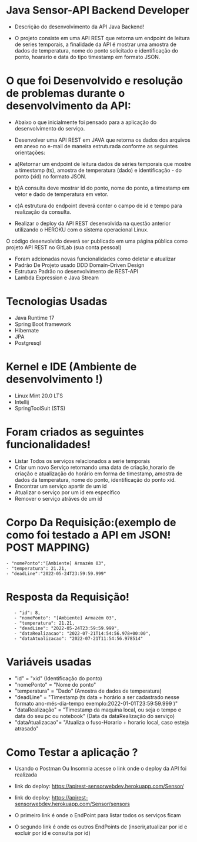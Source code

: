 # Java Sensor-API Backend Developer

- Descrição do desenvolvimento da API Java Backend!

 - O projeto consiste em uma API REST que retorna um endpoint de leitura de series temporais, a finalidade
da API é mostrar uma amostra de dados de temperatura, nome do ponto solicitado e identificação do ponto, hoarario e data do tipo timestamp em formato JSON.

# O que foi Desenvolvido e resolução de problemas durante o desenvolvimento da API:
- Abaixo o que inicialmente foi pensado para a aplicação do  desenvolvimento do serviço.

- Desenvolver uma API REST em JAVA que retorna os dados dos arquivos em anexo no e-mail de maneira estruturada conforme as seguintes  orientações:
- a)Retornar um endpoint de leitura dados de séries temporais que mostre a timestamp (ts), amostra de temperatura (dado) e identificação - do ponto (xid) no formato JSON. 
- b)A consulta deve mostrar id do ponto,  nome do ponto, a timestamp em vetor e dado de temperatura em vetor.
- c)A estrutura do endpoint deverá conter o campo de id e tempo para realização da consulta.

- Realizar o deploy da API REST desenvolvida na questão anterior utilizando o HEROKU com o sistema operacional Linux.

O código desenvolvido deverá ser publicado em uma página pública como projeto API REST no  GitLab (sua conta pessoal)

- Foram adcionadas novas funcionalidades como deletar e atualizar
- Padrão De Projeto usado DDD Domain-Driven Design
- Estrutura Padrão no desenvolvimento de REST-API
- Lambda Expression e Java Stream 

# Tecnologias Usadas
- Java Runtime 17 
- Spring Boot framework
- Hibernate
- JPA
- Postgresql
# Kernel e IDE (Ambiente de desenvolvimento !)
- Linux Mint 20.0 LTS
- Intellij
- SpringToolSuit (STS)

# Foram criados as seguintes funcionalidades!

- Listar Todos os serviços relacionados a serie temporais
- Criar um novo Serviço retornando uma data de criação,horario de criação e atualização do horário em forma de timestamp, amostra de dados da temperatura, nome do ponto, identificação do ponto xid.
- Encontrar um serviço apartir de um id
- Atualizar o serviço por um id em específico
- Remover o serviço atráves de um id 

# Corpo Da Requisição:(exemplo de como foi testado a API em JSON! POST MAPPING)
    
    - "nomePonto":"[Ambiente] Armazém 03",
    - "temperatura": 21.21,
    - "deadLine":"2022-05-24T23:59:59.999"  
       
# Resposta da Requisição!

       - "id": 8,
       - "nomePonto": "[Ambiente] Armazém 03",
       - "temperatura": 21.21,
       - "deadLine": "2022-05-24T23:59:59.999",
       - "dataRealizacao": "2022-07-21T14:54:56.978+00:00",
       - "dataAtualizacao": "2022-07-21T11:54:56.978514"


# Variáveis usadas
- "id" = "xid" (Identificação do ponto)
- "nomePonto" = "Nome do ponto"
- "temperatura" = "Dado" (Amostra de dados de temperatura)
- "deadLine" = "Timestamp (ts data + horário a ser cadastrado nesse formato ano-més-dia-tempo exemplo:2022-01-01T23:59:59.999 )"
- "dataRealização" = "Timestamp da maquina local, ou seja o tempo e data do seu pc ou notebook" (Data da dataRealização do serviço)
- "dataAtualizacao"= "Atualiza o fuso-Horario + horario local, caso esteja atrasado"

# Como Testar a aplicação ?

- Usando o Postman Ou Insomnia acesse o link onde o deploy da API foi realizada
- link do deploy: https://apirest-sensorwebdev.herokuapp.com/Sensor/
- link do deploy: https://apirest-sensorwebdev.herokuapp.com/Sensor/sensors

- O primeiro link é onde o EndPoint para listar todos os serviços ficam
- O segundo link é onde os outros EndPoints de (inserir,atualizar por id e excluir por id e consulta por id) 











